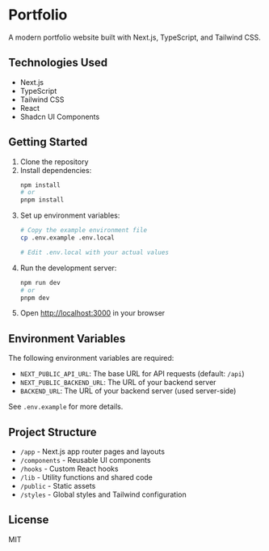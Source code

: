 # Portfolio

A modern portfolio website built with Next.js, TypeScript, and Tailwind CSS.

## Technologies Used

- Next.js
- TypeScript
- Tailwind CSS
- React
- Shadcn UI Components

## Getting Started

1. Clone the repository
2. Install dependencies:
   ```bash
   npm install
   # or
   pnpm install
   ```
3. Set up environment variables:
   ```bash
   # Copy the example environment file
   cp .env.example .env.local
   
   # Edit .env.local with your actual values
   ```
4. Run the development server:
   ```bash
   npm run dev
   # or
   pnpm dev
   ```
5. Open [http://localhost:3000](http://localhost:3000) in your browser

## Environment Variables

The following environment variables are required:

- `NEXT_PUBLIC_API_URL`: The base URL for API requests (default: `/api`)
- `NEXT_PUBLIC_BACKEND_URL`: The URL of your backend server
- `BACKEND_URL`: The URL of your backend server (used server-side)

See `.env.example` for more details.

## Project Structure

- `/app` - Next.js app router pages and layouts
- `/components` - Reusable UI components
- `/hooks` - Custom React hooks
- `/lib` - Utility functions and shared code
- `/public` - Static assets
- `/styles` - Global styles and Tailwind configuration

## License

MIT 